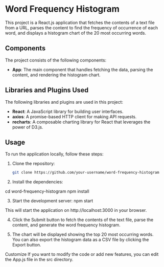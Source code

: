 # Word Frequency Histogram

This project is a React.js application that fetches the contents of a text file from a URL, parses the content to find the frequency of occurrence of each word, and displays a histogram chart of the 20 most occurring words.

## Components

The project consists of the following components:

- **App**: The main component that handles fetching the data, parsing the content, and rendering the histogram chart.

## Libraries and Plugins Used

The following libraries and plugins are used in this project:

- **React**: A JavaScript library for building user interfaces.
- **axios**: A promise-based HTTP client for making API requests.
- **recharts**: A composable charting library for React that leverages the power of D3.js.

## Usage

To run the application locally, follow these steps:

1. Clone the repository:

   ```bash
   git clone https://github.com/your-username/word-frequency-histogram.git
   
2. Install the dependencies:

cd word-frequency-histogram
npm install

3. Start the development server:
npm start

This will start the application on http://localhost:3000 in your browser.

4. Click the Submit button to fetch the contents of the text file, parse the content, and generate the word frequency histogram.

5. The chart will be displayed showing the top 20 most occurring words. You can also export the histogram data as a CSV file by clicking the Export button.

Customize
If you want to modify the code or add new features, you can edit the App.js file in the src directory.
